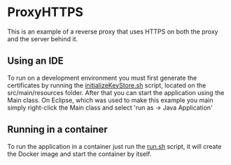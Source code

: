 # ProxyHTTPS
This is an example of a reverse proxy that uses HTTPS on both the proxy and the server behind it.

## Using  an IDE
To run on a development environment you must first generate the certificates by running the [initializeKeyStore.sh](https://github.com/asthLucas/ProxyHTTPS/blob/UndertowSNI/src/main/resources/initializeKeyStore.sh) script, located on the src/main/resources folder. After that you can start the application using the Main class. On Eclipse, which was used to make this example you main simply right-click the Main class and select 'run as  -> Java Application'

## Running in a container
To run the application in a container just run the [run.sh](https://github.com/asthLucas/ProxyHTTPS/blob/UndertowSNI/run.sh) script, it will create the Docker image and start the container by itself.



